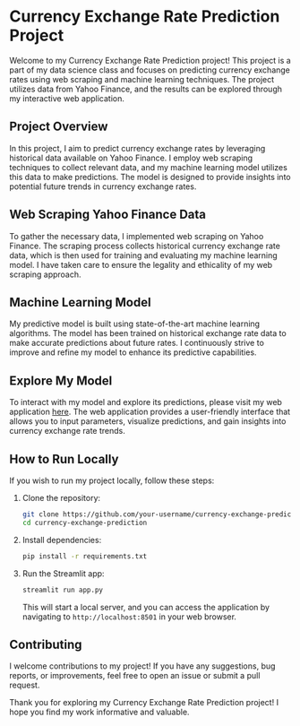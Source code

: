 # Currency Exchange Rate Prediction Project

Welcome to my Currency Exchange Rate Prediction project! This project is a part of my data science class and focuses on predicting currency exchange rates using web scraping and machine learning techniques. The project utilizes data from Yahoo Finance, and the results can be explored through my interactive web application.

## Project Overview

In this project, I aim to predict currency exchange rates by leveraging historical data available on Yahoo Finance. I employ web scraping techniques to collect relevant data, and my machine learning model utilizes this data to make predictions. The model is designed to provide insights into potential future trends in currency exchange rates.

## Web Scraping Yahoo Finance Data

To gather the necessary data, I implemented web scraping on Yahoo Finance. The scraping process collects historical currency exchange rate data, which is then used for training and evaluating my machine learning model. I have taken care to ensure the legality and ethicality of my web scraping approach.

## Machine Learning Model

My predictive model is built using state-of-the-art machine learning algorithms. The model has been trained on historical exchange rate data to make accurate predictions about future rates. I continuously strive to improve and refine my model to enhance its predictive capabilities.

## Explore My Model

To interact with my model and explore its predictions, please visit my web application [here](https://dsiproject.streamlit.app/). The web application provides a user-friendly interface that allows you to input parameters, visualize predictions, and gain insights into currency exchange rate trends.

## How to Run Locally

If you wish to run my project locally, follow these steps:

1. Clone the repository:

   ```bash
   git clone https://github.com/your-username/currency-exchange-prediction.git
   cd currency-exchange-prediction
   ```

2. Install dependencies:

   ```bash
   pip install -r requirements.txt
   ```

3. Run the Streamlit app:

   ```bash
   streamlit run app.py
   ```

   This will start a local server, and you can access the application by navigating to `http://localhost:8501` in your web browser.

## Contributing

I welcome contributions to my project! If you have any suggestions, bug reports, or improvements, feel free to open an issue or submit a pull request.

Thank you for exploring my Currency Exchange Rate Prediction project! I hope you find my work informative and valuable.
